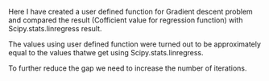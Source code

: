 Here I have created a user defined function for Gradient descent problem and compared the result (Cofficient value for regression function) with Scipy.stats.linregress result.

The values using user defined function were turned out to be approximately equal to the values thatwe get using Scipy.stats.linregress.

To further reduce the gap we need to increase the number of iterations.